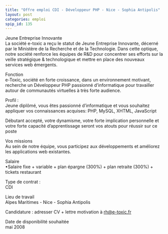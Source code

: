 ```yaml
---
title: "Offre emploi CDI - Développeur PHP - Nice - Sophia Antipolis"
layout: post
categories: emploi
spip_id: 135
---
```

<p class="chapo">
Jeune Entreprise Innovante<br>
La société e-toxic a reçu le statut de Jeune Entreprise Innovante, décerné par le Ministère de la Recherche et de la Technologie.  Dans cette optique, notre société renforce les équipes de  R&D pour  concentrer ses efforts sur la veille stratégique & technologique et mettre en place des nouveaux services web émergents.

</p>

Fonction <br>
e-Toxic, société en forte croissance, dans un environnement motivant, recherche un Développeur PHP  passionné d’informatique pour travailler autour de communautés virtuelles à très forte audience.

Profil :<br>
Jeune diplômé, vous êtes passionné d’informatique et vous souhaitez appliquer vos connaissances acquises: PHP, MySQL, XHTML, JavaScript

Débutant accepté, votre dynamisme, votre forte implication personnelle et votre forte capacité d’apprentissage seront vos atouts pour réussir sur ce poste

Vos missions<br>
Au sein de notre équipe, vous participez aux développements et améliorez les applications web existantes.

Salaire<br>
•Salaire fixe + variable + plan épargne (300%) + plan retraite (300%) + tickets restaurant

Type de contrat : <br>
CDI

Lieu de travail <br>
Alpes Maritimes - Nice - Sophia Antipolis

Candidature : adresser CV + lettre motivation à rh@e-toxic.fr

Date de disponibilité souhaitée <br>
mai 2008


